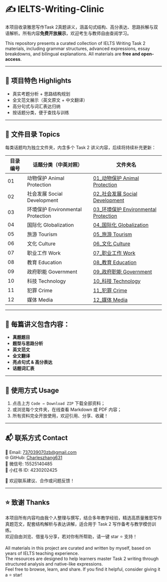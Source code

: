 # ✍️ IELTS-Writing-Clinic

本项目收录雅思写作Task 2真题讲义，涵盖句式结构、高分表达、思路拆解与双语解析。所有内容**免费开放展示**，欢迎考生与教师自由查阅学习。

This repository presents a curated collection of IELTS Writing Task 2 materials, including grammar structures, advanced expressions, essay breakdowns, and bilingual explanations. All materials are **free and open-access**.

---

## 📌 项目特色 Highlights

- 真实考题分析 + 思路结构规划
- 全文范文展示（英文原文 + 中文翻译）
- 高分句式与词汇表达归纳
- 按话题分类，便于查找与训练

---

## 📂 文件目录 Topics

每类话题均为独立文件夹，内含多个 Task 2 讲义内容，后续将持续补充更新：

| 目录编号 | 话题分类（中英对照）                  | 文件夹名 |
|----------|----------------------------------------|----------|
| 01       | 动物保护 Animal Protection             | [01_动物保护 Animal Protection](./01_动物保护%20Animal%20Protection/) |
| 02       | 社会发展 Social Development             | [02_社会发展 Social Development](./02_社会发展%20Social%20Development/) |
| 03       | 环境保护 Environmental Protection      | [03_环境保护 Environmental Protection](./03_环境保护%20Environmental%20Protection/) |
| 04       | 国际化 Globalization                   | [04_国际化 Globalization](./04_国际化%20Globalization/) |
| 05       | 旅游 Tourism                           | [05_旅游 Tourism](./05_旅游%20Tourism/) |
| 06       | 文化 Culture                           | [06_文化 Culture](./06_文化%20Culture/) |
| 07       | 职业工作 Work                          | [07_职业工作 Work](./07_职业工作%20Work/) |
| 08       | 教育 Education                         | [08_教育 Education](./08_教育%20Education/) |
| 09       | 政府职能 Government                    | [09_政府职能 Government](./09_政府职能%20Government/) |
| 10       | 科技 Technology                        | [10_科技 Technology](./10_科技%20Technology/) |
| 11       | 犯罪 Crime                             | [11_犯罪 Crime](./11_犯罪%20Crime/) |
| 12       | 媒体 Media                             | [12_媒体 Media](./12_媒体%20Media/) |

---

## 📖 每篇讲义包含内容：

-  **真题题目**
-  **题型与思路分析**
-  **英文范文**
-  **全文翻译**
-  **亮点句式 & 高分表达**
-  **话题词汇表**

---

## 🔗 使用方式 Usage

1. 点击上方 `Code → Download ZIP` 下载全部资料；
2. 或浏览每个文件夹，在线查看 Markdown 或 PDF 内容；
3. 所有资料完全开放使用，欢迎引用、分享、收藏！

---

## 📬 联系方式 Contact

📮 Email: [737039070zb@gmail.com](mailto:737039070zb@gmail.com)  
🌐 GitHub: [Charleszhang631](https://github.com/Charleszhang631)  
💬 微信号: 15525140485  
📕 小红书 ID: 4230202425

📌 欢迎联系建议、合作或问题反馈！

---

## ⭐ 致谢 Thanks

本项目所有内容均由我个人整理与撰写，结合多年教学经验，精选高质量雅思写作真题范文，配套结构解析与表达讲解，适合用于 Task 2 写作备考与教学模仿训练。  
欢迎自由浏览、借鉴与分享，若对你有所帮助，请一键 star ⭐ 支持！

All materials in this project are curated and written by myself, based on years of IELTS teaching experience.  
The resources are designed to help learners master Task 2 writing through structured analysis and native-like expressions.  
Feel free to browse, learn, and share. If you find it helpful, consider giving it a ⭐ star!
